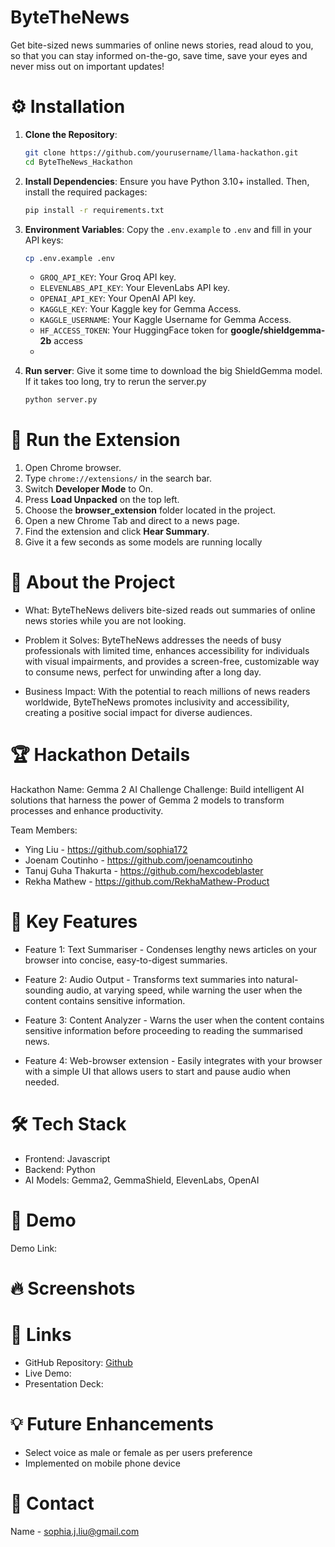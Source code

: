 # ByteTheNews
Get bite-sized news summaries of online news stories, read aloud to you, so that you can stay informed on-the-go, save time, save your eyes and never miss out on important updates!

# ⚙️ Installation

1. **Clone the Repository**:
   ```bash
   git clone https://github.com/yourusername/llama-hackathon.git
   cd ByteTheNews_Hackathon
   ```

2. **Install Dependencies**:
   Ensure you have Python 3.10+ installed. Then, install the required packages:
   ```bash
   pip install -r requirements.txt
   ```

3. **Environment Variables**:
   Copy the `.env.example` to `.env` and fill in your API keys:
   ```bash
   cp .env.example .env
   ```

   - `GROQ_API_KEY`: Your Groq API key.
   - `ELEVENLABS_API_KEY`: Your ElevenLabs API key.
   - `OPENAI_API_KEY`: Your OpenAI API key.
   - `KAGGLE_KEY`: Your Kaggle key for Gemma Access.
   - `KAGGLE_USERNAME`: Your Kaggle Username for Gemma Access.
   - `HF_ACCESS_TOKEN`: Your HuggingFace token for **google/shieldgemma-2b** access
   - 
4. **Run server**:
   Give it some time to download the big ShieldGemma model. If it takes too long, try to rerun the server.py
    ```bash
   python server.py
   ```
   
# 📑 Run the Extension
   1. Open Chrome browser.
   2. Type `chrome://extensions/` in the search bar.
   3. Switch **Developer Mode** to On.
   4. Press **Load Unpacked** on the top left.
   5. Choose the **browser_extension** folder located in the project.
   6. Open a new Chrome Tab and direct to a news page.
   7. Find the extension and click **Hear Summary**.
   8. Give it a few seconds as some models are running locally


# 🚀 About the Project
- What: ByteTheNews delivers bite-sized reads out summaries of online news stories while you are not looking.

- Problem it Solves: ByteTheNews addresses the needs of busy professionals with limited time, enhances accessibility for individuals with visual impairments, and provides a screen-free, customizable way to consume news, perfect for unwinding after a long day.

- Business Impact: With the potential to reach millions of news readers worldwide, ByteTheNews promotes inclusivity and accessibility, creating a positive social impact for diverse audiences.

# 🏆 Hackathon Details

Hackathon Name: Gemma 2 AI Challenge
Challenge: Build intelligent AI solutions that harness the power of Gemma 2 models to transform processes and enhance productivity.

Team Members:
- Ying Liu - https://github.com/sophia172
- Joenam Coutinho - https://github.com/joenamcoutinho
- Tanuj Guha Thakurta - https://github.com/hexcodeblaster
- Rekha Mathew - https://github.com/RekhaMathew-Product

# 🎯 Key Features

- Feature 1: Text Summariser - Condenses lengthy news articles on your browser into concise, easy-to-digest summaries. 

- Feature 2: Audio Output - Transforms text summaries into natural-sounding audio, at varying speed, while warning the user when the content contains sensitive information. 

- Feature 3: Content Analyzer - Warns the user when the content contains sensitive information before proceeding to reading the summarised news. 

- Feature 4: Web-browser extension -  Easily integrates with your browser with a simple UI that allows users to start and pause audio when needed.  

# 🛠️ Tech Stack

- Frontend: Javascript
- Backend: Python
- AI Models: Gemma2, GemmaShield, ElevenLabs, OpenAI



# 🎥 Demo
Demo Link: 

# 🔥 Screenshots

# 🔗 Links
- GitHub Repository: [Github](https://github.com/sophia172/ByteTheNews_Hackthon) 
- Live Demo: 
- Presentation Deck: 

# 💡 Future Enhancements
- Select voice as male or female as per users preference 
- Implemented on mobile phone device 

# 📧 Contact
Name - sophia.j.liu@gmail.com